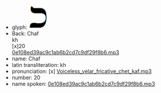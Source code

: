 - glyph: ![a131f9bdbf7c258e978527149bd42dc7.png](32.png)
- Back: Chaf<br />kh<br />[x]20<br />[0e108ed39ac9c1ab6b2cd7c9df29f8b6.mp3](34.mp3)
- name: Chaf
- latin transliteration: kh
- pronunciation: [x] [Voiceless_velar_fricative_chet_kaf.mp3](54.mp3)
- number: 20<br />
- name spoken: [0e108ed39ac9c1ab6b2cd7c9df29f8b6.mp3](34.mp3)